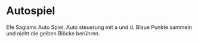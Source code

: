 # Autospiel
Efe Saglams Auto Spiel. Auto steuerung mit a und d. Blaue Punkte sammeln und nicht die gelben Blöcke berühren.
